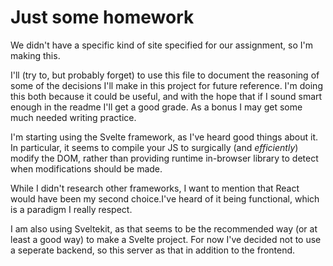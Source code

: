 # Just some homework

We didn't have a specific kind of site specified for our assignment, so I'm making this.

I'll (try to, but probably forget) to use this file to document the reasoning of some of the decisions I'll make in this project for future reference.
I'm doing this both because it could be useful, and with the hope that if I sound smart enough in the readme I'll get a good grade.
As a bonus I may get some much needed writing practice.

I'm starting using the Svelte framework, as I've heard good things about it.
In particular, it seems to compile your JS to surgically (and _efficiently_) modify the DOM, rather than providing runtime in-browser library to detect when modifications should be made.

While I didn't research other frameworks, I want to mention that React would have been my second choice.I've heard of it being functional, which is a paradigm I really respect.

I am also using Sveltekit, as that seems to be the recommended way (or at least a good way) to make a Svelte project. For now I've decided not to use a seperate backend, so this server as that in addition to the frontend.
